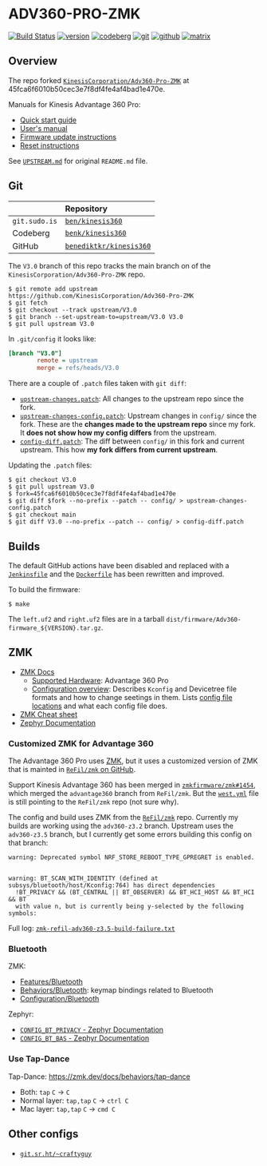 # ADV360-PRO-ZMK

[![Build Status](https://jenkins.sudo.is/buildStatus/icon?job=ben%2Fkinesis360%2Fmain&style=flat-square)](https://jenkins.sudo.is/job/ben/job/kinesis360/job/main/)
[![version](https://jenkins.sudo.is/buildStatus/icon?job=ben%2Fkinesis360%2Fmain&style=flat-square&status=%24%7Bdescription%7D&subject=version&build=lastStable&color=blue)](https://git.sudo.is/ben/kinesis360/packages)
[![codeberg](https://www.sudo.is/readmes/codeberg.svg)](https://codeberg.org/ben/kinesis360)
[![git](https://www.sudo.is/readmes/git.sudo.is-ben.svg)](https://git.sudo.is/ben/kinesis360)
[![github](https://www.sudo.is/readmes/github-benediktkr.svg)](https://github.com/benediktkr/kinesis360)
[![matrix](https://www.sudo.is/readmes/matrix-ben-sudo.is.svg)](https://matrix.to/#/@ben:sudo.is)

## Overview

The repo forked [`KinesisCorporation/Adv360-Pro-ZMK`](https://github.com/KinesisCorporation/Adv360-Pro-ZMK)
at 45fca6f6010b50cec3e7f8df4fe4af4bad1e470e.

Manuals for Kinesis Advantage 360 Pro:

- [Quick start guide](manuals/Advantage360-Professional-QSG-v11-21-23_for-Web.pdf)
- [User's manual](manuals/Advantage360-ZMK-KB360-PRO-Users-Manual-v12-11-23.pdf)
- [Firmware update instructions](manuals/Advantage360-Professional-Firmware-Update-Instructions-11.22.23-KB360-PRO-GBR.pdf)
- [Reset instructions](manuals/Advantage360-Professional-Settings-Reset-Instructions-11.22.23-KB360-PRO-GBR.pdf)

See [`UPSTREAM.md`](UPSTREAM.md) for original `README.md` file.

## Git

|               | Repository
|:--------------|:---------------
| `git.sudo.is` | [`ben/kinesis360`](https://git.sudo.is/ben/kinesis360)
| Codeberg      | [`benk/kinesis360`](https://codeberg.org/benk/kinesis360)
| GitHub        | [`benediktkr/kinesis360`](https://github.com/benediktkr/kinesis360)


The `V3.0` branch of this repo tracks the main branch on of the `KinesisCorporation/Adv360-Pro-ZMK` repo.

```console
$ git remote add upstream https://github.com/KinesisCorporation/Adv360-Pro-ZMK
$ git fetch
$ git checkout --track upstream/V3.0
$ git branch --set-upstream-to=upstream/V3.0 V3.0
$ git pull upstream V3.0
```

In `.git/config` it looks like:

```ini
[branch "V3.0"]
        remote = upstream
        merge = refs/heads/V3.0
```

There are a couple of `.patch` files taken with `git diff`:

- [`upstream-changes.patch`](upstream-changes.patch): All changes to the upstream repo since the
  fork.
- [`upstream-changes-config.patch`](upstream-changes-config.patch): Upstream changes in `config/`
  since the fork. These are the **changes made to the upstream repo** since my fork. It **does
  not show how my config differs** from the upstream.
- [`config-diff.patch`](config-diff.patch): The diff between `config/` in this fork and current
  upstream. This how **my fork differs from current upstream**.

Updating the `.patch` files:

```console
$ git checkout V3.0
$ git pull upstream V3.0
$ fork=45fca6f6010b50cec3e7f8df4fe4af4bad1e470e
$ git diff $fork --no-prefix --patch -- config/ > upstream-changes-config.patch
$ git checkout main
$ git diff V3.0 --no-prefix --patch -- config/ > config-diff.patch
```


## Builds

The default GitHub actions have been disabled and replaced with a [`Jenkinsfile`](Jenkinsfile)
and the [`Dockerfile`](Dockerfile) has been rewritten and improved.

To build the firmware:

```console
$ make
```

The `left.uf2` and `right.uf2` files are in a tarball `dist/firmware/Adv360-firmware_${VERSION}.tar.gz`.

## ZMK

- [ZMK Docs](https://www.zmk.dev/docs/)
  - [Supported Hardware](https://zmk.dev/docs/hardware#onboard): Advantage 360 Pro
  - [Configuration overview](https://zmk.dev/docs/config): Describes `Kconfig` and Devicetree file
    formats and how to change seetings in them. Lists [config file locations](https://zmk.dev/docs/config#config-file-locations)
    and what each config file does.
- [ZMK Cheat sheet](https://peccu.github.io/zmk-cheat-sheet/)
- [Zephyr Documentation](https://docs.zephyrproject.org/)

### Customized ZMK for Advantage 360

The Advantage 360 Pro uses [ZMK](https://www.zmk.dev), but it uses a customized version of ZMK that
is mainted in [`ReFil/zmk` on GitHub](https://github.com/ReFil/zmk/tree/adv360-z3.5).

Support Kinesis Advantage 360 has been merged in [`zmkfirmware/zmk#1454`](https://github.com/zmkfirmware/zmk/pull/1454),
which merged the `advantage360` branch from `ReFil/zmk`. But the [`west.yml`](config/west.yml) file
is still pointing to the `ReFil/zmk` repo (not sure why).

The config and build uses ZMK from the [`ReFil/zmk`](https://github.com/ReFil/zmk) repo. Currently
my builds are working using the `adv360-z3.2` branch. Upstream uses the `adv360-z3.5` branch, but
I currently get some errors building this config on that branch:

```text
warning: Deprecated symbol NRF_STORE_REBOOT_TYPE_GPREGRET is enabled.


warning: BT_SCAN_WITH_IDENTITY (defined at subsys/bluetooth/host/Kconfig:764) has direct dependencies
  !BT_PRIVACY && (BT_CENTRAL || BT_OBSERVER) && BT_HCI_HOST && BT_HCI && BT
  with value n, but is currently being y-selected by the following symbols:
```

Full log: [`zmk-refil-adv360-z3.5-build-failure.txt`](zmk-refil-adv360-z3.5-build-failure.txt)

### Bluetooth

ZMK:
- [Features/Bluetooth](https://zmk.dev/docs/features/bluetooth)
- [Behaviors/Bluetooth](https://zmk.dev/docs/behaviors/bluetooth): keymap bindings related to Bluetooth
- [Configuration/Bluetooth](https://zmk.dev/docs/config/bluetooth)

Zephyr:
- [`CONFIG_BT_PRIVACY` - Zephyr Documentation](https://docs.zephyrproject.org/latest/kconfig.html#CONFIG_BT_PRIVACY)
- [`CONFIG_BT_BAS` - Zephyr Documentation](https://docs.zephyrproject.org/latest/kconfig.html#CONFIG_BT_BAS)

### Use Tap-Dance

Tap-Dance: https://zmk.dev/docs/behaviors/tap-dance

 * Both:         `tap` `C`     -> `C`
 * Normal layer: `tap,tap` `C` -> `ctrl C`
 * Mac layer:    `tap,tap` `C` -> `cmd C`

## Other configs

- [`git.sr.ht/~craftyguy`](https://git.sr.ht/~craftyguy/Adv360-Pro-ZMK)

